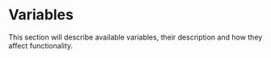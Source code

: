 # Variables

This section will describe available variables, their description and how they
affect functionality.  
